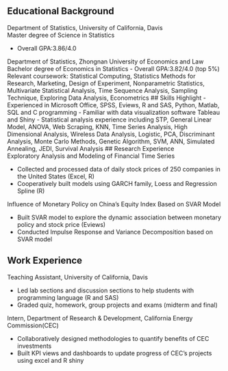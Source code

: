 
## Educational Background
<div align="left">Department of Statistics, University of California, Davis </div>                                        
<div align="left">Master degree of Science in Statistics</div> 

- Overall GPA:3.86/4.0       
<div align="left">Department of Statistics, Zhongnan University of Economics and Law </div>                                                                                            
<div align="left">Bachelor degree of Economics in Statistics                                                                   
-	Overall GPA:3.82/4.0 (top 5%)                                                 
Relevant coursework: Statistical Computing, Statistics Methods for Research, Marketing, Design of  
                   Experiment, Nonparametric Statistics, Multivariate Statistical Analysis, Time   
                   Sequence Analysis, Sampling Technique, Exploring Data Analysis, Econometrics             
## Skills Highlight
- Experienced in Microsoft Office, SPSS, Eviews, R and SAS, Python, Matlab, SQL and C programming
- Familiar with data visualization software Tableau and Shiny
- Statistical analysis experience including STP, General Linear Model, ANOVA, Web Scraping, KNN, Time Series Analysis, High Dimensional Analysis, Wireless Data Analysis, Logistic, PCA, Discriminant Analysis, Monte Carlo Methods, Genetic Algorithm, SVM, ANN, Simulated Annealing, JEDI, Survival Analysis                 
## Research Experience
<div align="left">Exploratory Analysis and Modeling of Financial Time Series</div>          

-	Collected and processed data of daily stock prices of 250 companies in the United States (Excel, R) 
-	Cooperatively built models using GARCH family, Loess and Regression Spline (R)                     
<div align="left">Influence of Monetary Policy on China’s Equity Index Based on SVAR Model</div> 

- Built SVAR model to explore the dynamic association between monetary policy and stock price (Eviews)               
- Conducted Impulse Response and Variance Decomposition based on SVAR model                               

## Work Experience 
<div align="left">Teaching Assistant, University of California, Davis</div>

-	Led lab sections and discussion sections to help students with programming language (R and SAS) 
-	Graded quiz, homework, group projects and exams (midterm and final)               
<div align="left">Intern, Department of Research & Development, California Energy Commission(CEC)</div>   

-	Collaboratively designed methodologies to quantify benefits of CEC investments                              
-	Built KPI views and dashboards to update progress of CEC’s projects using excel and R shiny
